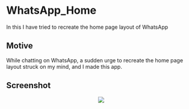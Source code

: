 # WhatsApp_Home
In this I have tried to recreate the home page layout of WhatsApp

## Motive
While chatting on WhatsApp, a sudden urge to recreate the home page layout struck on my mind, and I made this app.

## Screenshot
<p align="center">
  <img src="https://user-images.githubusercontent.com/53803245/109700280-8ffebc80-7bb7-11eb-8bbe-030c29846c65.jpg"/>
</p>

